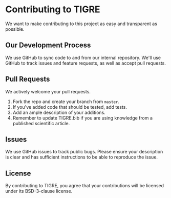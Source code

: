 # Contributing to TIGRE
We want to make contributing to this project as easy and transparent as
possible.

## Our Development Process
We use GitHub to sync code to and from our internal repository. We'll use GitHub
to track issues and feature requests, as well as accept pull requests.

## Pull Requests
We actively welcome your pull requests.

1. Fork the repo and create your branch from `master`.
2. If you've added code that should be tested, add tests.
3. Add an ample description of your additions.
4. Remember to update TIGRE.bib if you are using knowledge from a published scientific article.

## Issues
We use GitHub issues to track public bugs. Please ensure your description is
clear and has sufficient instructions to be able to reproduce the issue.

## License
By contributing to TIGRE, you agree that your contributions will be licensed
under its BSD-3-clause license.
